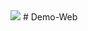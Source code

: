 <img src='https://travis-ci.org/jacksonhuynh/Demo-Web.svg?branch=master' href='https://travis-ci.org/jacksonhuynh/Demo-Web'/>
# Demo-Web

